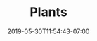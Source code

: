 ---
title: "Plants"
date: 2019-05-30T11:54:43-07:00
Description: ""
Tags: []
Categories: []
draft: false
---